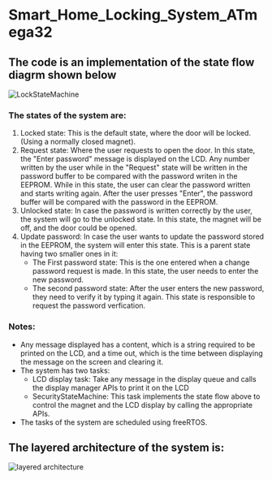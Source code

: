 # Smart_Home_Locking_System_ATmega32

## The code is an implementation of the state flow diagrm shown below
![LockStateMachine](https://user-images.githubusercontent.com/90519613/200644234-de68f074-c6e2-4eb6-a1b8-e9d5e4e35f27.PNG)

### The states of the system are:

1. Locked state: This is the default state, where the door will be locked. (Using a normally closed magnet).
2. Request state: Where the user requests to open the door. In this state, the "Enter password" message is displayed on the LCD. Any number written by the user while in the "Request" state will be written in the password buffer to be compared with the password writen in the EEPROM. While in this state, the user can clear the password written and starts writing again. After the user presses "Enter", the password buffer will be compared with the password in the EEPROM.
3. Unlocked state: In case the password is written correctly by the user, the system will go to the unlocked state. In this state, the magnet will be off, and the door could be opened.
4. Update password: In case the user wants to update the password stored in the EEPROM, the system will enter this state. This is a parent state having two smaller ones in it:
      * The First password state: This is the one entered when a change password request is made. In this state, the user needs to enter the new password.
      * The second password state: After the user enters the new password, they need to verify it by typing it again. This state is responsible to request the password verfication.


### Notes:
 * Any message displayed has a content, which is a string required to be printed on the LCD, and a time out, which is the time between displaying the message on the screen and clearing it.
 * The system has two tasks:
     * LCD display task:  Take any message in the display queue and calls the display manager APIs to print it on the LCD
     * SecurityStateMachine: This task implements the state flow above to control the magnet and the LCD display by calling the appropriate APIs.
 * The tasks of the system are scheduled using freeRTOS.

## The layered architecture of the system is:


![layered architecture](https://user-images.githubusercontent.com/90519613/200653944-fa323c50-b2ff-49cf-919f-756bb6458966.PNG)
